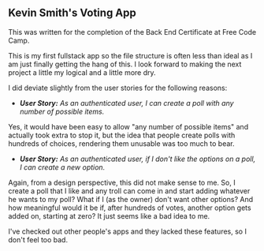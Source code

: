 ## Kevin Smith's Voting App

This was written for the completion of the Back End Certificate at Free Code Camp.

This is my first fullstack app so the file structure is often less than ideal as
I am just finally getting the hang of this. I look forward to making the next
project a little my logical and a little more dry.

I did deviate slightly from the user stories for the following reasons:

* *__User Story:__ As an authenticated user, I can create a poll with any number of possible items.*

Yes, it would have been easy to allow "any number of possible items" and actually took extra
to stop it, but the idea that people create polls with hundreds of choices, rendering them
unusable was too much to bear.

* *__User Story:__ As an authenticated user, if I don't like the options on a poll, I can create a new option.*

Again, from a design perspective, this did not make sense to me. So, I create a poll
that I like and any troll can come in and start adding whatever he wants to my poll?
What if I (as the owner) don't want other options? And how meaningful would it be if,
after hundreds of votes, another option gets added on, starting at zero? It just seems
like a bad idea to me.


I've checked out other people's apps and they lacked these features, so I don't feel too bad.
